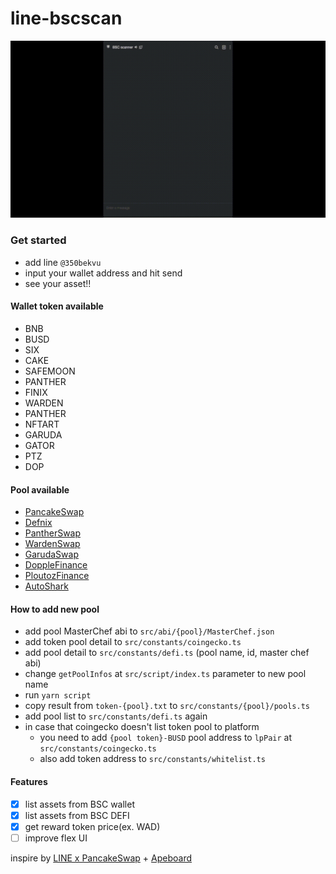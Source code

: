 # line-bscscan

![](https://raw.githubusercontent.com/dacharat/line-bscscan/main/assets/BSC%20Scanner.gif?token=AGARWYCF3BFTVLTVB4W22YDATJWMU)

### Get started

- add line `@350bekvu`
- input your wallet address and hit send
- see your asset!!

#### Wallet token available
- BNB
- BUSD
- SIX
- CAKE
- SAFEMOON
- PANTHER
- FINIX
- WARDEN
- PANTHER
- NFTART
- GARUDA
- GATOR
- PTZ
- DOP

#### Pool available
- [PancakeSwap](https://pancakeswap.finance/)
- [Defnix](https://bsc.definix.com/)
- [PantherSwap](https://pantherswap.com/)
- [WardenSwap](https://www.wardenswap.finance/#/)
- [GarudaSwap](https://garudaswap.finance/)
- [DoppleFinance](https://dopple.finance/)
- [PloutozFinance](https://www.ploutoz.finance/)
- [AutoShark](https://autoshark.finance/)

#### How to add new pool
- add pool MasterChef abi to `src/abi/{pool}/MasterChef.json`
- add token pool detail to `src/constants/coingecko.ts`
- add pool detail to `src/constants/defi.ts` (pool name, id, master chef abi)
- change `getPoolInfos` at `src/script/index.ts` parameter to new pool name
- run `yarn script`
- copy result from `token-{pool}.txt` to `src/constants/{pool}/pools.ts`
- add pool list to `src/constants/defi.ts` again
- in case that coingecko doesn't list token pool to platform
  - you need to add `{pool token}-BUSD` pool address to `lpPair` at `src/constants/coingecko.ts`
  - also add token address to `src/constants/whitelist.ts` 

#### Features
- [x] list assets from BSC wallet
- [x] list assets from BSC DEFI
- [x] get reward token price(ex. WAD)
- [ ] improve flex UI

inspire by [LINE x PancakeSwap](https://medium.com/linedevth/line-x-pancakeswap-%E0%B9%80%E0%B8%A5%E0%B9%88%E0%B8%99%E0%B9%84%E0%B8%A5%E0%B8%99%E0%B9%8C%E0%B9%84%E0%B8%9B-%E0%B8%81%E0%B9%87%E0%B8%94%E0%B8%B9%E0%B8%9F%E0%B8%B2%E0%B8%A3%E0%B9%8C%E0%B8%A1%E0%B9%84%E0%B8%94%E0%B9%89-%E0%B8%8B%E0%B8%B4%E0%B9%88%E0%B8%87%E0%B9%84%E0%B8%A1%E0%B9%88%E0%B8%8B%E0%B8%B4%E0%B9%88%E0%B8%87%E0%B9%84%E0%B8%9B%E0%B8%94%E0%B8%B9%E0%B8%81%E0%B8%B1%E0%B8%99-eed4951679f3) + [Apeboard](https://apeboard.finance/dashboard)
